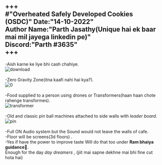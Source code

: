 +++
<br>
                      #"**Overheated Safely Developed Cookies (OSDC)**"
Date:"14-10-2022"<br>
Author Name:"Parth Jasathy(Unique hai ek baar mai mil jayega linkedin pe)"<br>
Discord:"Parth #3635"<br>
+++<br>
---

-Aish karne ke liye bhi cash chahiye. <br>
![download](https://user-images.githubusercontent.com/57025122/196029778-cf7503e8-de77-4048-9214-bcf02b7f9944.jpg)
<br><br>
-Zero Gravity Zone(itna kaafi nahi hai kya?).<br>
![0](https://user-images.githubusercontent.com/57025122/196029586-8850c3d5-b68c-4ae3-a78f-a46c4b0973ae.jpg)
<br><br>
-Food supplied to a person using drones or Transformers(haan haan chote rahenge transformes).<br>
![transformer](https://user-images.githubusercontent.com/57025122/196029566-944bf664-8a2f-490f-8b85-4fd852389c4a.jpg)
<br><br>
-Old and classic pin ball machines attached to side walls with *leader board*.<br>
![pin](https://user-images.githubusercontent.com/57025122/196029429-dfdddb5e-7ef4-4266-a7b3-d314b34ff707.jpg)
<br><br>
-Full ON Audio system but the Sound would not leave the walls of cafe.<br>
-Floor will be screens(3d floors) .<br>
-Yes if have the power to improve taste Will do that too under __Ram bhaiya guidance🙏__.<br>
Enough for the day *day dreamers* , (jiit mai sapne dekhne mai bhi fine cut hota hai)<br>
<br>
